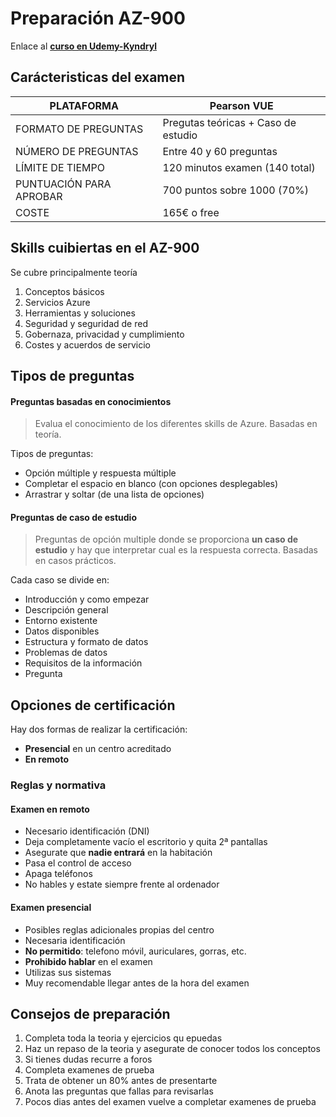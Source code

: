 # Preparación AZ-900

Enlace al **[curso en Udemy-Kyndryl](https://kyndryl.udemy.com/course/curso-az-900-azure-fundamentals-teoria-test-labs/learn/lecture/30100174#content)**

## Carácteristicas del examen


| PLATAFORMA  | Pearson VUE  |
|---|---|
| FORMATO DE PREGUNTAS  | Pregutas teóricas + Caso de estudio  |
| NÚMERO DE PREGUNTAS  | Entre 40 y 60 preguntas  |
| LÍMITE DE TIEMPO  | 120 minutos examen (140 total)   |
| PUNTUACIÓN PARA APROBAR  | 700 puntos sobre 1000 (70%) |
| COSTE  | 165€ o free  |

## Skills cuibiertas en el AZ-900

Se cubre principalmente teoría

1. Conceptos básicos
2. Servicios Azure
3. Herramientas y soluciones
4. Seguridad y seguridad de red
5. Gobernaza, privacidad y cumplimiento
6. Costes y acuerdos de servicio

## Tipos de preguntas

#### Preguntas basadas en conocimientos

> Evalua el conocimiento de los diferentes skills de Azure. Basadas en teoría.

Tipos de preguntas:
- Opción múltiple y respuesta múltiple
- Completar el espacio en blanco (con opciones desplegables)
- Arrastrar y soltar (de una lista de opciones)

#### Preguntas de caso de estudio

> Preguntas de opción multiple donde se proporciona **un caso de estudio** y hay que interpretar cual es
>  la respuesta correcta. Basadas en casos prácticos. 

Cada caso se divide en:
-   Introducción y como empezar
-   Descripción general
-   Entorno existente
-   Datos disponibles
-   Estructura y formato de datos
-   Problemas de datos
-   Requisitos de la información
-   Pregunta

## Opciones de certificación

Hay dos formas de realizar la certificación:

- **Presencial** en un centro acreditado
- **En remoto**

### Reglas y normativa

#### Examen en remoto
- Necesario identificación (DNI)
- Deja completamente vacío el escritorio y quita 2ª pantallas
- Asegurate que **nadie entrará** en la habitación
- Pasa el control de acceso
- Apaga teléfonos
- No hables y estate siempre frente al ordenador

#### Examen presencial
- Posibles reglas adicionales propias del centro
- Necesaria identificación
- **No permitido**: telefono móvil, auriculares, gorras, etc.
- **Prohibido hablar** en el examen
- Utilizas sus sistemas
- Muy recomendable llegar antes de la hora del examen

## Consejos de preparación

1. Completa toda la teoria y ejercicios qu epuedas
2. Haz un repaso de la teoria y asegurate de conocer todos los conceptos
3. Si tienes dudas recurre a foros
4. Completa examenes de prueba
5. Trata de obtener un 80% antes de presentarte
6. Anota las preguntas que fallas para revisarlas
7. Pocos dias antes del examen vuelve a completar examenes de prueba
